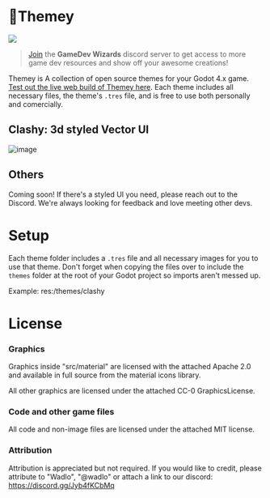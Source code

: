 # 🎨Themey
[![](https://img.shields.io/badge/-GameDev%20Wizards-5865f2?style=for-the-badge&logo=discord&labelColor=white)](https://discord.gg/Jyb4fKCbMq)
> [Join](https://discord.gg/Jyb4fKCbMq) the **GameDev Wizards** discord server to get access to more game dev resources and show off your awesome creations!

Themey is A collection of open source themes for your Godot 4.x game. [Test out the live web build of Themey here](https://wadlo.github.io/Themey/). Each theme includes all necessary files, the theme's `.tres` file, and is free to use both personally and comercially.


## Clashy: 3d styled Vector UI
![image](https://github.com/wadlo/Themey/assets/86272030/fdf924c1-af79-4920-aa98-994d76f18a1e)

## Others
Coming soon! If there's a styled UI you need, please reach out to the Discord. We're always looking for feedback and love meeting other devs.

# Setup
Each theme folder includes a `.tres` file and all necessary images for you to use that theme. Don't forget when copying the files over to include the `themes` folder at the root of your Godot project so imports aren't messed up.

Example: res:/themes/clashy

# License
### Graphics

Graphics inside "src/material" are licensed with the attached Apache 2.0 and available in full source from the material icons library.

All other graphics are licensed under the attached CC-0 GraphicsLicense.

### Code and other game files
All code and non-image files are licensed under the attached MIT license.

### Attribution
Attribution is appreciated but not required. If you would like to credit, please attribute to "Wadlo", "@wadlo" or attach a link to our discord: https://discord.gg/Jyb4fKCbMq
